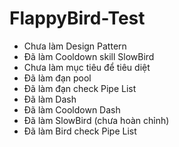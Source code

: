 # FlappyBird-Test

- Chưa làm Design Pattern
- Đã làm Cooldown skill SlowBird
- Chưa làm mục tiêu để tiêu diệt
- Đã làm đạn pool
- Đã làm đạn check Pipe List
- Đã làm Dash
- Đã làm Cooldown Dash
- Đã làm SlowBird (chưa hoàn chỉnh)
- Đã làm Bird check Pipe List

